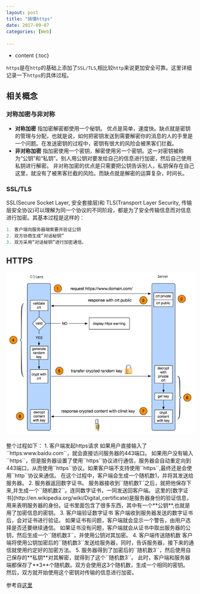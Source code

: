 ```yaml
---
layout: post
title: "搞懂https"
date: 2017-09-07
categories: [Web]

---
```


* content
{:toc}

``https``是在``http``的基础上添加了``SSL/TLS``,相比较``http``来说更加安全可靠。这里详细记录一下``https``的具体过程。
<!-- more -->

## 相关概念
### 对称加密与非对称
- **对称加密**
 指加密解密都使用一个秘钥。
 优点是简单，速度快。缺点就是密钥的管理与分配，也就是说，如何把密钥发送到需要解密你的消息的人的手里是一个问题。在发送密钥的过程中，密钥有很大的风险会被黑客们拦截。
- **非对称加密**
 指加密使用一个密钥，解密使用另一个密钥。这一对密钥被称为“公钥”和“私钥”。别人用公钥对要发给自己的信息进行加密，然后自己使用私钥进行解密。
 非对称加密的优点是只需要把公钥告诉别人，私钥保存在自己这里，就没有了被黑客拦截的风险。而缺点就是解密的运算复杂，时间长。

### SSL/TLS
SSL(Secure Socket Layer, 安全套接层)和 TLS(Transport Layer Security, 传输层安全协议)可以理解为同一个协议的不同阶段，都是为了安全传输信息而对信息进行加密。其基本过程是这样的：
```js
1. 客户端向服务器端索要并验证公钥
2. 双方协商生成“对话秘钥”
3. 双方采用“对话秘钥”进行加密通信。
```

## HTTPS
<div style="text-align: center;"><img src="/assets/images/web/https.png"></div><br>
整个过程如下：
1. 客户端发起https请求
 如果用户直接输入了``https:www.baidu.com``，就会直接访问服务器的443端口。
 如果用户没有输入``https``，但是服务器设置了使用``https``协议进行通信，服务器会自动重定向到443端口，从而使用``https``协议。如果客户端不支持使用``https``,最终还是会使用``http``协议来通信。
 在这个过程中，客户端会生成一个随机数1，并将其发送给服务器。
2. 服务器返回数字证书。
 服务器接收到``随机数1``之后，就把他保存下来,并生成一个``随机数2``。连同数字证书，一同发送回客户端。
 这里的[数字证书](http://en.wikipedia.org/wiki/Digital_certificate)是服务器身份的验证信息，用来表明服务器的身份。证书里面包含了很多东西，其中有一个**公钥**,也就是用了加密信息的密钥。
3. 客户端验证数字证书
 客户端收到服务器发送的数字证书后，会对证书进行验证。
 如果证书有问题，客户端就会显示一个警告，由用户选择是否还要继续通信。
 如果证书没有问题，客户端就会从证书中取出服务器的公钥，然后生成一个``随机数3``，并使用公钥对其加密。
4. 客户端传送随机数
 客户端将使用公钥加密后的``随机数3``发送给服务器，同时，告诉服务器，接下来的通信就使用约定好的加密方法。
5. 服务器得到了加密后的``随机数3``，然后使用自己保存的**私钥**对其解密，就得到了这个``随机数3``。
 此时，客户端和服务器端都保存了**3**个随机数。双方会使用这3个随机数，生成一个相同的密钥。
 然后，双方就开始使用这个密钥对传输的信息进行加密。



参考自[这里](https://css-tricks.com/debouncing-throttling-explained-examples/)



